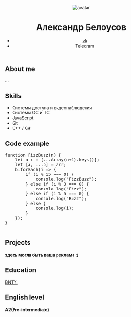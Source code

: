 <html lang="ru">

<head>
    <meta charset="UTF-8">
    <meta http-equiv="X-UA-Compatible" content="IE=edge">
    <meta name="viewport" content="width=device-width, initial-scale=1.0">
    <title>Curriculum vitae</title>
    <link rel="stylesheet" href="stylesheets/style.css">
</head>

<body>
    <header class="header">
        <div class="container">
            <div class="header__inner">
                <img class="avatar" src="images/avatar.jpg" alt="avatar">
                <h1 class="header__title">Александр Белоусов</h1>
                <ul class="contacts">
                    <li class="contacts__item"><a href="https://vk.com/tores_kun">vk</a></li>
                    <li class="contacts__item"><a href="https://t.me/">Telegram</a></li>
                </ul>
            </div>
        </div>
    </header>
    <section class="section">
        <div class="container">
            <div class="section__inner">
                <h2 class="title">About me</h2>
                <p class="about">...</p>
            </div>
        </div>
    </section>
    <section class="section">
        <div class="container">
            <div class="section__inner">
                <h2 class="title">Skills</h2>
                <ul class="skills">
                    <li class="skill">Системы доступа и видеонаблюдения</li>
                    <li class="skill">Системы ОС и ПС</li>
                    <li class="skill">JavaScript</li>
                    <li class="skill">Git</li>
                    <li class="skill">С++ / C#</li>
                </ul>
            </div>
        </div>
    </section>
    <section class="section">
        <div class="container">
            <div class="section__inner">
                <h2 class="title">Code example</h2>
                <pre class="code">
function FizzBuzz(n) {
    let arr = [...Array(n+1).keys()];
    let [a, ...b] = arr;
    b.forEach(i => {
        if (i % 15 === 0) {
            console.log("FizzBuzz");
        } else if (i % 3 === 0) {
            console.log("Fizz");
        } else if (i % 5 === 0) {
            console.log("Buzz");
        } else {
            console.log(i);
        }
    });
}
                        </pre>
            </div>
        </div>
    </section>
    <section class="section">
        <div class="container">
            <div class="section__inner">
                <h2 class="title">Projects</h2>
                <h4 class="project">здесь могла быть ваша реклама :)</h4>
            </div>
        </div>
    </section>
    <section class="section">
        <div class="container">
            <div class="section__inner">
                <h2 class="title">Education</h2>
                <a href="https://bntu.by/" class="education">BNTY.</a>
            </div>
        </div>
    </section>
    <section class="section">
        <div class="container">
            <div class="section__inner">
                <h2 class="title">English level</h2>
                <h4 class="english">A2(Pre-intermediate)</h4>
            </div>
        </div>
    </section>
    <footer class="footer">
        <div class="container">
            <div class="footer__inner">
                <a class="footer__link" href="https://github.com/tores-kun"></a>
                <a class="footer__link" href="https://app.rs.school/"></a>
            </div>
        </div>
    </footer>
</body>

</html>
